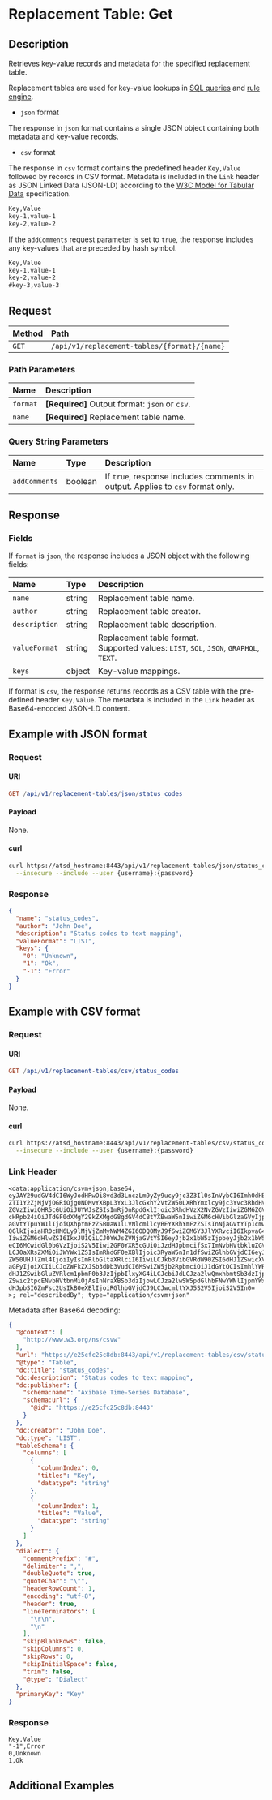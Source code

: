 # Replacement Table: Get

## Description

Retrieves key-value records and metadata for the specified replacement table.

Replacement tables are used for key-value lookups in [SQL queries](../../../sql/README.md#lookup) and [rule engine](../../../rule-engine/functions-lookup.md#lookup).

* `json` format

The response in `json` format contains a single JSON object containing both metadata and key-value records.

* `csv` format

The response in `csv` format contains the predefined header `Key,Value` followed by records in CSV format. Metadata is included in the `Link` header as JSON Linked Data (JSON-LD) according to the [W3C Model for Tabular Data](https://www.w3.org/TR/tabular-data-model/) specification.

```txt
Key,Value
key-1,value-1
key-2,value-2
```

If the `addComments` request parameter is set to `true`, the response includes any key-values that are preceded by hash symbol.

```txt
Key,Value
key-1,value-1
key-2,value-2
#key-3,value-3
```

## Request

| **Method** | **Path** |
|:---|:---|
| `GET` | `/api/v1/replacement-tables/{format}/{name}` |

### Path Parameters

| **Name** | **Description** |
|:---|:---|
| `format` | **[Required]** Output format: `json` or `csv`. |
| `name` | **[Required]** Replacement table name. |

### Query String Parameters

| **Name** | **Type** | **Description** |
|:---|:---|:---|
| `addComments` | boolean | If `true`, response includes comments in output. Applies to `csv` format only. |

## Response

### Fields

If `format` is `json`, the response includes a JSON object with the following fields:

|**Name**|**Type**|**Description**|
|:---|:---|:---|
| `name` |string|Replacement table name.|
| `author` |string|Replacement table creator.|
| `description` |string|Replacement table description.|
| `valueFormat` |string|Replacement table format.<br>Supported values: `LIST`, `SQL`, `JSON`, `GRAPHQL`, `TEXT`. |
| `keys` |object|Key-value mappings.|

If format is `csv`, the response returns records as a CSV table with the pre-defined header `Key,Value`. The metadata is included in the `Link` header as Base64-encoded JSON-LD content.

## Example with JSON format

### Request

#### URI

```elm
GET /api/v1/replacement-tables/json/status_codes
```

#### Payload

None.

#### curl

```bash
curl https://atsd_hostname:8443/api/v1/replacement-tables/json/status_codes \
  --insecure --include --user {username}:{password}
```

### Response

```json
{
  "name": "status_codes",
  "author": "John Doe",
  "description": "Status codes to text mapping",
  "valueFormat": "LIST",
  "keys": {
    "0": "Unknown",
    "1": "Ok",
    "-1": "Error"
  }
}
```

## Example with CSV format

### Request

#### URI

```elm
GET /api/v1/replacement-tables/csv/status_codes
```

#### Payload

None.

#### curl

```bash
curl https://atsd_hostname:8443/api/v1/replacement-tables/csv/status_codes \
  --insecure --include --user {username}:{password}
```

### Link Header

```csv
<data:application/csvm+json;base64,
eyJAY29udGV4dCI6WyJodHRwOi8vd3d3LnczLm9yZy9ucy9jc3Z3Il0sInVybCI6Imh0dHBzOi8v
ZTI1Y2ZjMjVjOGRiOjg0NDMvYXBpL3YxL3JlcGxhY2VtZW50LXRhYmxlcy9jc3Yvc3RhdHVzX2Nv
ZGVzIiwiQHR5cGUiOiJUYWJsZSIsImRjOnRpdGxlIjoic3RhdHVzX2NvZGVzIiwiZGM6ZGVzY3Jp
cHRpb24iOiJTdGF0dXMgY29kZXMgdG8gdGV4dCBtYXBwaW5nIiwiZGM6cHVibGlzaGVyIjp7InNj
aGVtYTpuYW1lIjoiQXhpYmFzZSBUaW1lLVNlcmllcyBEYXRhYmFzZSIsInNjaGVtYTp1cmwiOnsi
QGlkIjoiaHR0cHM6Ly9lMjVjZmMyNWM4ZGI6ODQ0MyJ9fSwiZGM6Y3JlYXRvciI6IkpvaG4gRG9l
IiwiZGM6dHlwZSI6IkxJU1QiLCJ0YWJsZVNjaGVtYSI6eyJjb2x1bW5zIjpbeyJjb2x1bW5JbmRl
eCI6MCwidGl0bGVzIjoiS2V5IiwiZGF0YXR5cGUiOiJzdHJpbmcifSx7ImNvbHVtbkluZGV4Ijox
LCJ0aXRsZXMiOiJWYWx1ZSIsImRhdGF0eXBlIjoic3RyaW5nIn1dfSwiZGlhbGVjdCI6eyJjb21t
ZW50UHJlZml4IjoiIyIsImRlbGltaXRlciI6IiwiLCJkb3VibGVRdW90ZSI6dHJ1ZSwicXVvdGVD
aGFyIjoiXCIiLCJoZWFkZXJSb3dDb3VudCI6MSwiZW5jb2RpbmciOiJ1dGYtOCIsImhlYWRlciI6
dHJ1ZSwibGluZVRlcm1pbmF0b3JzIjpbIlxyXG4iLCJcbiJdLCJza2lwQmxhbmtSb3dzIjpmYWxz
ZSwic2tpcENvbHVtbnMiOjAsInNraXBSb3dzIjowLCJza2lwSW5pdGlhbFNwYWNlIjpmYWxzZSwi
dHJpbSI6ZmFsc2UsIkB0eXBlIjoiRGlhbGVjdCJ9LCJwcmltYXJ5S2V5IjoiS2V5In0=  
>; rel="describedBy"; type="application/csvm+json"
```

Metadata after Base64 decoding:

```json
{
  "@context": [
    "http://www.w3.org/ns/csvw"
  ],
  "url": "https://e25cfc25c8db:8443/api/v1/replacement-tables/csv/status_codes",
  "@type": "Table",
  "dc:title": "status_codes",
  "dc:description": "Status codes to text mapping",
  "dc:publisher": {
    "schema:name": "Axibase Time-Series Database",
    "schema:url": {
      "@id": "https://e25cfc25c8db:8443"
    }
  },
  "dc:creator": "John Doe",
  "dc:type": "LIST",
  "tableSchema": {
    "columns": [
      {
        "columnIndex": 0,
        "titles": "Key",
        "datatype": "string"
      },
      {
        "columnIndex": 1,
        "titles": "Value",
        "datatype": "string"
      }
    ]
  },
  "dialect": {
    "commentPrefix": "#",
    "delimiter": ",",
    "doubleQuote": true,
    "quoteChar": "\"",
    "headerRowCount": 1,
    "encoding": "utf-8",
    "header": true,
    "lineTerminators": [
      "\r\n",
      "\n"
    ],
    "skipBlankRows": false,
    "skipColumns": 0,
    "skipRows": 0,
    "skipInitialSpace": false,
    "trim": false,
    "@type": "Dialect"
  },
  "primaryKey": "Key"
}
```

### Response

```csv
Key,Value
"-1",Error
0,Unknown
1,Ok
```

## Additional Examples
